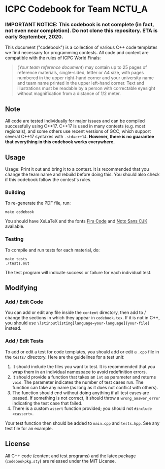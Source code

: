 # ICPC Codebook for Team NCTU_A

### **IMPORTANT NOTICE**: This codebook is not complete (in fact, not even near completion). Do not clone this repository. **ETA is early September, 2020.**



This document ("codebook") is a collection of various C++ code templates we find necessary for programming contests. All code and content are compatible with the rules of ICPC World Finals:

> (*Your team reference document*) may contain up to 25 pages of reference materials, single-sided, letter or A4 size, with pages numbered in the upper right-hand corner and your university name and team name printed in the upper left-hand corner. Text and illustrations must be readable by a person with correctable eyesight without magnification from a distance of 1/2 meter. 

## Note

All code are tested individually for major issues and can be compiled successfully using C++17. C++17 is used in many contests (e.g. most regionals), and some others use recent versions of GCC, which support several C++17 syntaxes with `-std=c++14`. **However, there is no guarantee that everything in this codebook works everywhere.**

## Usage

Usage: Print it out and bring it to a contest. It is recommended that you change the team name and rebuild before doing this. You should also check if this codebook follow the contest's rules.

### Building

To re-generate the PDF file, run:
```
make codebook
```
You should have XeLaTeX and the fonts [Fira Code](https://github.com/tonsky/FiraCode) and [Noto Sans CJK](https://www.google.com/get/noto/) available.

### Testing

To compile and run tests for each material, do:
```
make tests
./tests.out
```
The test program will indicate success or failure for each individual test.

## Modifying

### Add / Edit Code

You can add or edit any file inside the `content` directory, then add to / change the sections in which they appear in `codebook.tex`. If it is not in C++, you should use `\lstinputlisting[language=your-language]{your-file}` instead.

### Add / Edit Tests

To add or edit a test for code templates, you should add or edit a `.cpp` file in the `tests/` directory. Here are the guidelines for a test unit:

1. It should include the files you want to test. It is recommended that you wrap them in an individual namespace to avoid redefinition errors.
2. It should provide a function that takes an `int` as parameter and returns `void`. The parameter indicates the number of test cases run. The function can take any name (as long as it does not conflict with others).
3. The function should end without doing anything if all test cases are passed. If something is not correct, it should throw a `wrong_answer_error` indicating the test case that failed.
4. There is a custom `assert` function provided; you should not `#include <cassert>`.

Your test function then should be added to `main.cpp` and `tests.hpp`. See any test file for an example.

## License

All C++ code (content and test programs) and the latex package (`codebookpkg.sty`) are released under the MIT License.
